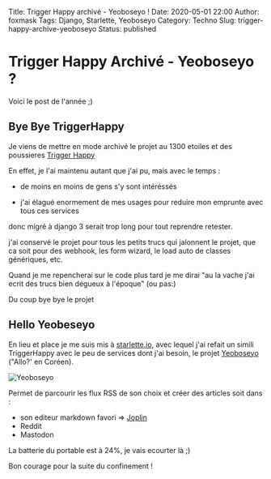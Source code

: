 Title: Trigger Happy archivé - Yeoboseyo !
Date: 2020-05-01 22:00
Author: foxmask
Tags: Django, Starlette, Yeoboseyo
Category: Techno
Slug: trigger-happy-archive-yeoboseyo
Status: published

# Trigger Happy Archivé - Yeoboseyo ?

Voici le post de l'année ;)

## Bye Bye TriggerHappy

Je viens de mettre en mode archivé le projet au 1300 etoiles et des poussieres [Trigger Happy](https://github.com/push-things/django-th)

En effet, je l'ai maintenu autant que j'ai pu, mais avec le temps : 

* de moins en moins de gens s'y sont intéréssés

* j'ai élagué enormement de mes usages pour reduire mon emprunte avec tous ces services

donc migré à django 3 serait trop long pour tout reprendre retester.

j'ai conservé le projet pour tous les petits trucs qui jalonnent le projet, que ca soit pour des webhook, les form wizard, le load auto de classes génériques, etc.

Quand je me repencherai sur le code plus tard je me dirai "au la vache j'ai ecrit des trucs bien dégueux à l'époque" (ou pas:)

Du coup bye bye le projet 

## Hello Yeobeseyo

En lieu et place je me suis mis à [starlette.io](https://starlette.io), avec lequel j'ai refait un simili TriggerHappy avec le peu de services dont j'ai besoin, le projet [Yeoboseyo](https://github.com/foxmask/yeoboseyo) ("Allo?' en Coréen).

![Yeoboseyo](https://raw.githubusercontent.com/foxmask/yeoboseyo/master/doc/Yeoboseyo.png)

Permet de parcourir les flux RSS de son choix et créer des articles soit dans :

* son editeur markdown favori => [Joplin](htps://joplinapp.org) 
* Reddit
* Mastodon

La batterie du portable est à 24%, je vais ecourter là ;)

Bon courage pour la suite du confinement !

